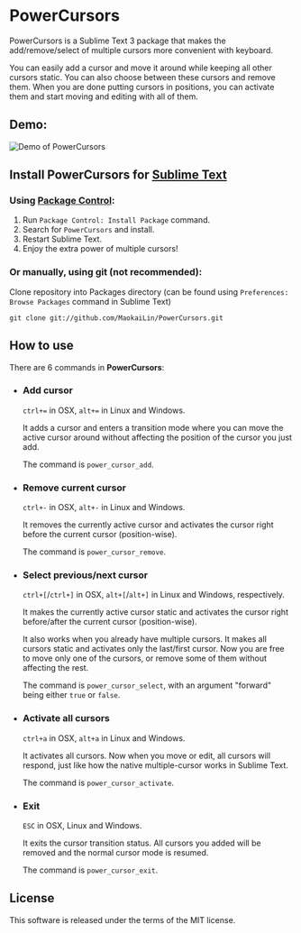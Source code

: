 PowerCursors
==================

PowerCursors is a Sublime Text 3 package that makes the add/remove/select of multiple cursors more convenient with keyboard.

You can easily add a cursor and move it around while keeping all other cursors static. You can also choose between these cursors and remove them. When you are done putting cursors in positions, you can activate them and start moving and editing with all of them.


Demo:
------------------
![Demo of PowerCursors](https://raw.github.com/MaokaiLin/PowerCursors/screencast/demo.gif "PowerCursors Screencast")


Install PowerCursors for [Sublime Text](http://www.sublimetext.com/)
-------------------

### Using [Package Control](https://sublime.wbond.net/):

1. Run `Package Control: Install Package` command.
2. Search for `PowerCursors` and install.
3. Restart Sublime Text.
4. Enjoy the extra power of multiple cursors!

### Or manually, using git (not recommended):

Clone repository into Packages directory (can be found using `Preferences: Browse Packages` command in Sublime Text)

    git clone git://github.com/MaokaiLin/PowerCursors.git


How to use
-------------------
There are 6 commands in **PowerCursors**:

* ### Add cursor

    `ctrl+=` in OSX, `alt+=` in Linux and Windows.

    It adds a cursor and enters a transition mode where you can move the active cursor around without affecting the position of the cursor you just add.

    The command is `power_cursor_add`.

* ### Remove current cursor

    `ctrl+-` in OSX, `alt+-` in Linux and Windows.

    It removes the currently active cursor and activates the cursor right before the current cursor (position-wise).

    The command is `power_cursor_remove`.

* ### Select previous/next cursor

    `ctrl+[`/`ctrl+]` in OSX, `alt+[`/`alt+]` in Linux and Windows, respectively.

    It makes the currently active cursor static and activates the cursor right before/after the current cursor (position-wise).

    It also works when you already have multiple cursors. It makes all cursors static and activates only the last/first cursor. Now you are free to move only one of the cursors, or remove some of them without affecting the rest.

    The command is `power_cursor_select`, with an argument "forward" being either `true` or `false`.

* ### Activate all cursors

    `ctrl+a` in OSX, `alt+a` in Linux and Windows.

    It activates all cursors. Now when you move or edit, all cursors will respond, just like how the native multiple-cursor works in Sublime Text.

    The command is `power_cursor_activate`.

* ### Exit

    `ESC` in OSX, Linux and Windows.

    It exits the cursor transition status. All cursors you added will be removed and the normal cursor mode is resumed.

    The command is `power_cursor_exit`.


License
-------------------

This software is released under the terms of the MIT license.

